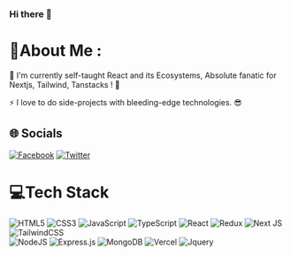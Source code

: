 ### Hi there 👋

<!--
**kurumeii/kurumeii** is a ✨ _special_ ✨ repository because its `README.md` (this file) appears on your GitHub profile.
-->

# 💫About Me :

🔭 I'm currently self-taught React and its Ecosystems, Absolute fanatic for Nextjs, Tailwind, Tanstacks ! 🤗

⚡ I love to do side-projects with bleeding-edge technologies. 😎

## 🌐 Socials
[![Facebook](https://img.shields.io/badge/Facebook-%230077B5.svg?logo=Facebook&logoColor=white)]([https://www.facebook.com/nguyenphuc.hoanganh98/](https://www.facebook.com/profile.php?id=61555302790742)) 
[![Twitter](https://img.shields.io/badge/Twitter-%231DA1F2.svg?logo=Twitter&logoColor=white)](https://twitter.com/Kurumeii) 

# 💻Tech Stack
![HTML5](https://img.shields.io/badge/html5-%23E34F26.svg?style=for-the-badge&logo=html5&logoColor=white) 
![CSS3](https://img.shields.io/badge/css3-%231572B6.svg?style=for-the-badge&logo=css3&logoColor=white) 
![JavaScript](https://img.shields.io/badge/javascript-%23323330.svg?style=for-the-badge&logo=javascript&logoColor=%23F7DF1E) 
![TypeScript](https://img.shields.io/badge/typescript-%23007ACC.svg?style=for-the-badge&logo=typescript&logoColor=white) 
![React](https://img.shields.io/badge/react-%2320232a.svg?style=for-the-badge&logo=react&logoColor=%2361DAFB) 
![Redux](https://img.shields.io/badge/redux-%23593d88.svg?style=for-the-badge&logo=redux&logoColor=white) 
![Next JS](https://img.shields.io/badge/Next-black?style=for-the-badge&logo=next.js&logoColor=white) 
![TailwindCSS](https://img.shields.io/badge/tailwindcss-%2338B2AC.svg?style=for-the-badge&logo=tailwind-css&logoColor=white)  
![NodeJS](https://img.shields.io/badge/node.js-6DA55F?style=for-the-badge&logo=node.js&logoColor=white) 
![Express.js](https://img.shields.io/badge/express.js-%23404d59.svg?style=for-the-badge&logo=express&logoColor=%2361DAFB) 
![MongoDB](https://img.shields.io/badge/MongoDB-%234ea94b.svg?style=for-the-badge&logo=mongodb&logoColor=white) 
![Vercel](https://img.shields.io/badge/vercel-%23000000.svg?style=for-the-badge&logo=vercel&logoColor=white)
![Jquery](https://img.shields.io/badge/jquery-%231572B6.svg?style=for-the-badge&logo=jquery&logoColor=white)
